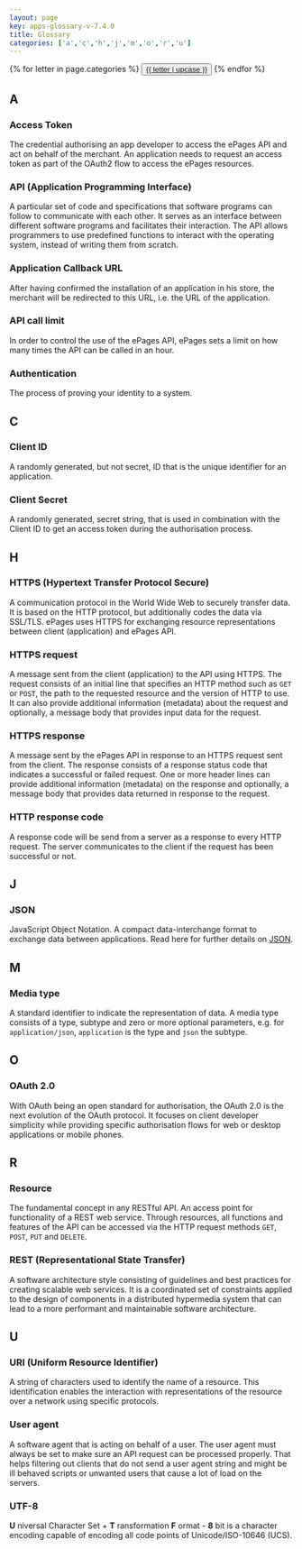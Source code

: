 ```yaml
---
layout: page
key: apps-glossary-v-7.4.0
title: Glossary
categories: ['a','c','h','j','m','o','r','u']
---
```


<div class="btn-group" role="group">
 {% for letter in page.categories %}
   <button type="button" class="btn btn-default"><a href="#{{ letter }}">{{ letter | upcase }}</a></button>
 {% endfor %}
</div>

## A

### Access Token
The credential authorising an app developer to access the ePages API and act on behalf of the merchant.
An application needs to request an access token as part of the OAuth2 flow to access the ePages resources.

### API (Application Programming Interface)
A particular set of code and specifications that software programs can follow to communicate with each other.
It serves as an interface between different software programs and facilitates their interaction.
The API allows programmers to use predefined functions to interact with the operating system, instead of writing them from scratch.

### Application Callback URL
After having confirmed the installation of an application in his store, the merchant will be redirected to this URL, i.e. the URL of the application.

### API call limit
In order to control the use of the ePages API, ePages sets a limit on how many times the API can be called in an hour.

### Authentication
The process of proving your identity to a system.

## C

### Client ID
A randomly generated, but not secret, ID that is the unique identifier for an application.

### Client Secret
A randomly generated, secret string, that is used in combination with the Client ID to get an access token during the authorisation process.

## H

### HTTPS (Hypertext Transfer Protocol Secure)
A communication protocol in the World Wide Web to securely transfer data.
It is based on the HTTP protocol, but additionally codes the data via SSL/TLS. ePages uses HTTPS for exchanging resource representations between client (application) and ePages API.

### HTTPS request
A message sent from the client (application) to the API using HTTPS.
The request consists of an initial line that specifies an HTTP method such as `GET` or `POST`, the path to the requested resource and the version of HTTP to use.
It can also provide additional information (metadata) about the request and optionally, a message body that provides input data for the request.

### HTTPS response
A message sent by the ePages API in response to an HTTPS request sent from the client.
The response consists of a response status code that indicates a successful or failed request.
One or more header lines can provide additional information (metadata) on the response and optionally, a message body that provides data returned in response to the request.

### HTTP response code
A response code will be send from a server as a response to every HTTP request.
The server communicates to the client if the request has been successful or not.

## J

### JSON
JavaScript Object Notation.
A compact data-interchange format to exchange data between applications. Read here for further details on [JSON](http://json.org).

## M

### Media type
A standard identifier to indicate the representation of data.
A media type consists of a type, subtype and zero or more optional parameters, e.g. for `application/json`, `application` is the type and `json` the subtype.

## O

### OAuth 2.0
With OAuth being an open standard for authorisation, the OAuth 2.0 is the next evolution of the OAuth protocol.
It focuses on client developer simplicity while providing specific authorisation flows for web or desktop applications or mobile phones.

## R

### Resource
The fundamental concept in any RESTful API. An access point for functionality of a REST web service.
Through resources, all functions and features of the API can be accessed via the HTTP request methods `GET`, `POST`, `PUT` and `DELETE`.

### REST (Representational State Transfer)
A software architecture style consisting of guidelines and best practices for creating scalable web services.
It is a coordinated set of constraints applied to the design of components in a distributed hypermedia system that can lead to a more performant and maintainable software architecture.

## U

### URI (Uniform Resource Identifier)
A string of characters used to identify the name of a resource.
This identification enables the interaction with representations of the resource over a network using specific protocols.

### User agent
A software agent that is acting on behalf of a user.
The user agent must always be set to make sure an API request can be processed properly.
That helps filtering out clients that do not send a user agent string and might be ill behaved scripts or unwanted users that cause a lot of load on the servers.

### UTF-8
**U** niversal Character Set + **T** ransformation **F** ormat - **8** bit is a character encoding capable of encoding all code points of Unicode/ISO-10646 (UCS).
